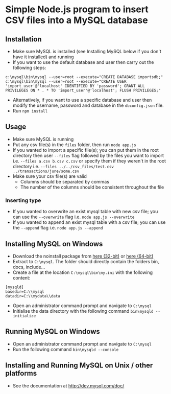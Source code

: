 # Simple Node.js program to insert CSV files into a MySQL database

## Installation
- Make sure MySQL is installed (see Installing MySQL below if you don't have it installed) and running
- If you want to use the default database and user then carry out the following steps:
```
c:\mysql\bin\mysql --user=root --execute="CREATE DATABASE importsdb;"
c:\mysql\bin\mysql --user=root --execute="CREATE USER 'import_user'@'localhost' IDENTIFIED BY 'password'; GRANT ALL PRIVILEGES ON * . * TO 'import_user'@'localhost'; FLUSH PRIVILEGES;"
```
- Alternatively, if you want to use a specific database and user then modify the username, password and database in the `dbconfig.json` file.
- Run `npm install`

## Usage
- Make sure MySQL is running
- Put any csv file(s) in the `files` folder, then run `node app.js`
- If you wanted to import a specific file(s); you can put them in the root directory then user `--files` flag followed by the files you want to import
i.e. `--files a.csv b.csv c.csv` or specify them if they weren't in the root directory i.e. `--files ../../csv_files/test.csv ../transactions/june/some.csv`
- Make sure your csv file(s) are valid
  - Columns should be separated by commas
  - The number of the columns should be consistent throughout the file

### Inserting type
  - If you wanted to overwrite an exist mysql table with new csv file; you can use the `--overwrite` flag i.e. `node app.js --overwrite`
  - If you wanted to append an exist mysql table with a csv file; you can use the `--append` flag i.e. `node app.js --append`

## Installing MySQL on Windows
- Download the noinstall package from [here (32-bit)](http://dev.mysql.com/downloads/file/?id=464459) or [here (64-bit)](http://dev.mysql.com/downloads/file/?id=464460)
- Extract to `C:\mysql`. The folder should directly contain the folders bin, docs, include...
- Create a file at the location `C:\mysql\bin\my.ini` with the following content:
```
[mysqld]
basedir=C:\\mysql
datadir=C:\\mydata\\data
```
- Open an administrator command prompt and navigate to `C:\mysql`
- Initialise the data directory with the following command `bin\mysqld --initialize`

## Running MySQL on Windows
- Open an administrator command prompt and navigate to `C:\mysql`
- Run the following command `bin\mysqld --console`

## Installing and Running MySQL on Unix / other platforms
- See the documentation at http://dev.mysql.com/doc/